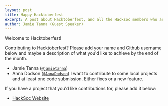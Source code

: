 ```yaml
---
layout: post
title: Happy Hacktoberfest
excerpt: A post about Hacktoberfest, and all the Hacksoc members who are contributing to it.
author: Jamie Tanna (Guest Speaker)
---
```


Welcome to Hacktoberfest!

Contributing to Hacktoberfest? Please add your name and Github username below and maybe a description of what you'd like to achieve by the end of the month.

- Jamie Tanna ([`@jamietanna`](https://github.com/jamietanna))
- Anna Dodson ([`@AnnaDodson`](https://github.com/AnnaDodson)) I want to contribute to some local projects and at least one code submission. Either fixes or a new feature.

If you have a project that you'd like contributions for, please add it below:

- [HackSoc Website](https://github.com/HackSocNotts/HackSocNotts.github.io)
